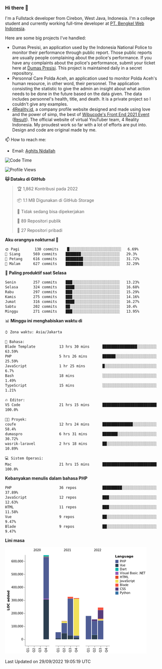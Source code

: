 ### Hi there 👋
I'm a Fullstack developer from Cirebon, West Java, Indonesia. I'm a college student and currently working full-time developer at [PT. Bengkel Web Indonesia](https://github.com/PT-Bengkel-Web-Indonesia).

Here are some big projects I've handled:
- Dumas Presisi, an application used by the Indonesia National Police to monitor their performance through public report. Those public reports are usually people complaining about the police's performance. If you have any complaints about the police's performance, submit your ticket here at [Dumas Presisi](https://dumaspresisi.polri.go.id/dumaspro). This project is maintained daily in a secret repository.
- Personnal Care Polda Aceh, an application used to monitor Polda Aceh's human resource, in other word, their personnel. The application consisting the statistic to give the admin an insight about what action needs to be done in the future based on the data given. The data includes personnel's health, title, and death. It is a private project so I couldn't give any examples.
- [4Reality.id](https://4reality.id), a company profile website designed and made using love and the power of simp, the best of [Wibucode's Front End 2021 Event](https://github.com/wibucode02/submision-event-frontend-2021) ([Result](https://github.com/wibucode02/top-5-pemenang-event-front-end-wibucode-2021)). The official website of virtual YouTuber team, 4 Reality Indonesia. My proudest work so far with a lot of efforts are put into. Design and code are original made by me.

📫 How to reach me:
- Email: [Aghits Nidallah](mailto:yourlovelydev@gmail.com)

<!--START_SECTION:waka-->
![Code Time](http://img.shields.io/badge/Code%20Time-1%2C718%20hrs%2010%20mins-blue)

![Profile Views](http://img.shields.io/badge/Profil%20dilihat-16-blue)

**🐱 Dataku di GitHub** 

> 🏆 1,862 Kontribusi pada 2022
 > 
> 📦 1.1 MB Digunakan di GitHub Storage 
 > 
> 🚫 Tidak sedang bisa dipekerjakan
 > 
> 📜 89 Repositori publik 
 > 
> 🔑 27 Repositori pribadi  
 > 
**Aku orangnya nokturnal 🦉** 

```text
🌞 Pagi       130 commits    █░░░░░░░░░░░░░░░░░░░░░░░░   6.69% 
🌆 Siang      569 commits    ███████░░░░░░░░░░░░░░░░░░   29.3% 
🌃 Petang     616 commits    ████████░░░░░░░░░░░░░░░░░   31.72% 
🌙 Malam      627 commits    ████████░░░░░░░░░░░░░░░░░   32.29%

```
📅 **Paling produktif saat Selasa** 

```text
Senin        257 commits    ███░░░░░░░░░░░░░░░░░░░░░░   13.23% 
Selasa       324 commits    ████░░░░░░░░░░░░░░░░░░░░░   16.68% 
Rabu         297 commits    ███░░░░░░░░░░░░░░░░░░░░░░   15.29% 
Kamis        275 commits    ███░░░░░░░░░░░░░░░░░░░░░░   14.16% 
Jumat        316 commits    ████░░░░░░░░░░░░░░░░░░░░░   16.27% 
Sabtu        202 commits    ██░░░░░░░░░░░░░░░░░░░░░░░   10.4% 
Minggu       271 commits    ███░░░░░░░░░░░░░░░░░░░░░░   13.95%

```


📊 **Minggu ini menghabiskan waktu di** 

```text
⌚︎ Zona waktu: Asia/Jakarta

💬 Bahasa: 
Blade Template           13 hrs 30 mins      ████████████████░░░░░░░░░   63.59% 
PHP                      5 hrs 26 mins       ██████░░░░░░░░░░░░░░░░░░░   25.59% 
JavaScript               1 hr 25 mins        █░░░░░░░░░░░░░░░░░░░░░░░░   6.7% 
Bash                     18 mins             ░░░░░░░░░░░░░░░░░░░░░░░░░   1.49% 
TypeScript               15 mins             ░░░░░░░░░░░░░░░░░░░░░░░░░   1.21%

🔥 Editor: 
VS Code                  21 hrs 15 mins      █████████████████████████   100.0%

🐱‍💻 Proyek: 
coufe                    12 hrs 24 mins      ██████████████░░░░░░░░░░░   58.4% 
dumaspro                 6 hrs 31 mins       ███████░░░░░░░░░░░░░░░░░░   30.72% 
wasrik-laravel           2 hrs 18 mins       ██░░░░░░░░░░░░░░░░░░░░░░░   10.89%

💻 Sistem Operasi: 
Mac                      21 hrs 15 mins      █████████████████████████   100.0%

```

**Kebanyakan menulis dalam bahasa PHP** 

```text
PHP                      36 repos            █████████░░░░░░░░░░░░░░░░   37.89% 
JavaScript               12 repos            ███░░░░░░░░░░░░░░░░░░░░░░   12.63% 
HTML                     11 repos            ███░░░░░░░░░░░░░░░░░░░░░░   11.58% 
Vue                      9 repos             ██░░░░░░░░░░░░░░░░░░░░░░░   9.47% 
Blade                    9 repos             ██░░░░░░░░░░░░░░░░░░░░░░░   9.47%

```


**Lini masa**

![Chart not found](https://raw.githubusercontent.com/NikarashiHatsu/NikarashiHatsu/master/charts/bar_graph.png) 


 Last Updated on 29/09/2022 19:05:19 UTC
<!--END_SECTION:waka-->
